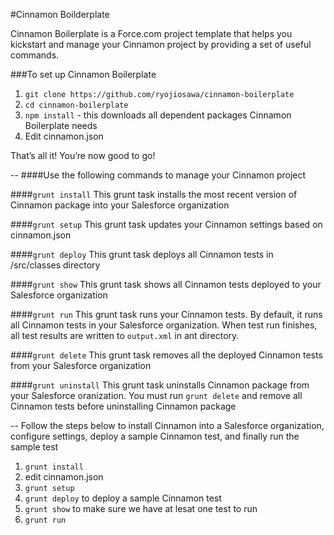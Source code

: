 #Cinnamon Boilderplate

Cinnamon Boilerplate is a Force.com project template that helps you kickstart and manage your Cinnamon project by providing a set of useful commands.

###To set up Cinnamon Boilerplate
1. `git clone https://github.com/ryojiosawa/cinnamon-boilerplate`
2. `cd cinnamon-boilerplate`
3. `npm install` - this downloads all dependent packages Cinnamon Boilerplate needs
4. Edit cinnamon.json

That’s all it!  You’re now good to go!

--
####Use the following commands to manage your Cinnamon project


####`grunt install`
This grunt task installs the most recent version of Cinnamon package into your Salesforce organization

####`grunt setup`
This grunt task updates your Cinnamon settings based on cinnamon.json

####`grunt deploy`
This grunt task deploys all Cinnamon tests in /src/classes directory

####`grunt show`
This grunt task shows all Cinnamon tests deployed to your Salesforce organization

####`grunt run`
This grunt task runs your Cinnamon tests.  By default, it runs all Cinnamon tests in your Salesforce organization.  When test run finishes, all test results are written to `output.xml` in ant directory.

####`grunt delete`
This grunt task removes all the deployed Cinnamon tests from your Salesforce organization

####`grunt uninstall`
This grunt task uninstalls Cinnamon package from your Salesforce oranization.  You must run `grunt delete` and remove all Cinnamon tests before uninstalling Cinnamon package

--
Follow the steps below to install Cinnamon into a Salesforce organization, configure settings, deploy a sample Cinnamon test, and finally run the sample test

1. `grunt install`
2. edit cinnamon.json
3. `grunt setup`
4. `grunt deploy` to deploy a sample Cinnamon test
5. `grunt show` to make sure we have at lesat one test to run
6. `grunt run`
